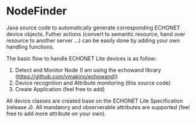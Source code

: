 # NodeFinder

Java source code to automatically generate corresponding ECHONET device objects. Futher actions (convert to semantic resource, hand over resource to another server ...) can be easily done by adding your own handling functions.

The basic flow to handle ECHONET Lite devices is as follow:
  1. Detect and Monitor Node (I am using the echowand library (https://github.com/ymakino/echowand))
  2. Device recognition and Attribute monitoring (this source code)
  3. Create Application (feel free to add)

All device classes are created base on the ECHONET Lite Specification (release J). 
All mandatory and observerable attributes are supported (feel free to add more attribute on your own).

